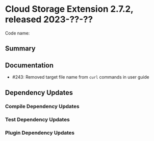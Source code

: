 # Cloud Storage Extension 2.7.2, released 2023-??-??

Code name:

## Summary

## Documentation

* #243: Removed target file name from `curl` commands in user guide

## Dependency Updates

### Compile Dependency Updates

### Test Dependency Updates

### Plugin Dependency Updates
